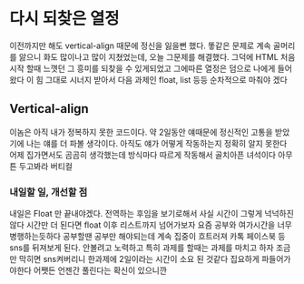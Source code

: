 # 다시 되찾은 열정

이전까지만 해도 vertical-align 때문에 정신을 잃을뻔 했다. 똫같은 문제로 계속 골머리를 앓으니 화도 많이나고 많이 지쳤었는데, 오늘 그문제를 해결했다. 그덕에 HTML 처음시작 할때 느꼇던 그 흥미를 되찾을 수 있게되었고 그에따른 열정은 덤으로 나에게 들어왔다 이 힘 그대로 시너지 받아서 다음 과제인 float, list 등등 순차적으로 마춰야 겠다

## Vertical-align

이놈은 아직 내가 정복하지 못한 코드이다. 약 2일동안 얘때문에 정신적인 고통을 받았기에 나는 얘를 더 파볼 생각이다. 아직도 얘가 어떻게 작동하는지 
정확히 알지 못한다 어제 집가면서도 곰곰히 생각했는데 방식마다 따르게 작동해서 골치아픈 녀석이다 아무튼 두고봐라 버티컬

### 내일할 일, 개선할 점

내일은 Float 만 끝내야겠다. 전역하는 후임을 보기로해서 사실 시간이 그렇게 넉넉하진 않다 시간만 더 된다면 float 이후 리스트까지 넘어가보자
요즘 공부와 여가시간을 너무 병행하는듯하다 공부할땐 공부만 해야되는데 계속 집중이 흐트러져 카톡 페이스북 등 sns를 뒤져보게 된다.
안볼려고 노력하고 특히 과제를 할때는 과제를 마치고 하자 조금만 막히면 sns켜버리니 한과제에 2일이라는 시간이 소요 된 것같다 집요하게 파들어가야한다 어쨋든 언젠간 풀린다는 확신이 있으니깐 